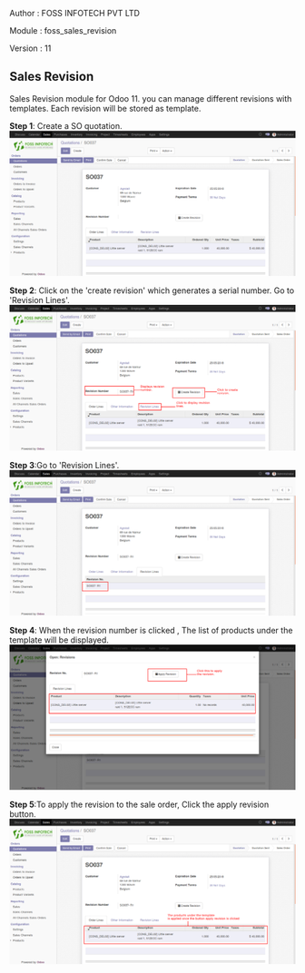 
Author : FOSS INFOTECH PVT LTD

Module : foss\_sales\_revision

Version : 11

<h2>Sales Revision</h2>

<p>Sales Revision module for Odoo 11. you can manage different revisions with templates. Each revision will be stored as template.</p>

<b>Step 1</b>:  Create a SO quotation.
<img src="static/description/1.png">

<b>Step 2</b>: Click on the 'create revision' which generates a serial number. Go to 'Revision Lines'.
<img src="static/description/2.png">

<b>Step 3</b>:Go to 'Revision Lines'.
<img src="static/description/3.png">

<b>Step 4</b>: When the revision number is clicked , The list of products under the template will be displayed.
<img src="static/description/4.png">

<b>Step 5</b>:To apply the revision to the sale order, Click the apply revision button.
<img src="static/description/5.png">

